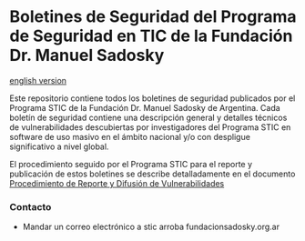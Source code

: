 # Boletines de Seguridad del Programa de Seguridad en TIC de la Fundación Dr. Manuel Sadosky #
[english version](https://github.com/programa-stic/security-advisories/blob/master/README-en.md)

Este repositorio contiene todos los boletines de seguridad publicados por el Programa STIC de la Fundación Dr. Manuel Sadosky de Argentina.
Cada boletín de seguridad contiene una descripción general y detalles técnicos de vulnerabilidades descubiertas por investigadores del Programa STIC en  
software de uso masivo en el ámbito nacional y/o con despligue significativo a nivel global.

El procedimiento seguido por el Programa STIC para el reporte y publicación de estos boletines se describe detalladamente en el documento
[Procedimiento de Reporte y Difusión de Vulnerabilidades](https://github.com/programa-stic/security-advisories/blob/master/es/STIC_vulndisc_procedure-es.md)


### Contacto ###
* Mandar un correo electrónico a stic arroba fundacionsadosky.org.ar
